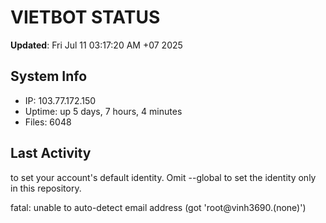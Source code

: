 # VIETBOT STATUS
**Updated**: Fri Jul 11 03:17:20 AM +07 2025

## System Info
- IP: 103.77.172.150
- Uptime: up 5 days, 7 hours, 4 minutes
- Files: 6048

## Last Activity

to set your account's default identity.
Omit --global to set the identity only in this repository.

fatal: unable to auto-detect email address (got 'root@vinh3690.(none)')
